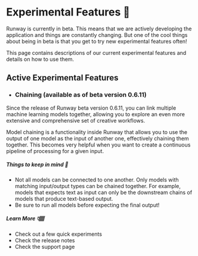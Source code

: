 # Experimental Features 🧪

Runway is currently in beta. This means that we are actively developing the application and things are constantly changing. But one of the cool things about being in beta is that you get to try new experimental features often! 

This page contains descriptions of our current experimental features and details on how to use them.

## Active Experimental Features

- ### Chaining (available as of beta version 0.6.11)

Since the release of Runway beta version 0.6.11, you can link multiple machine learning models together, allowing you to explore an even more extensive and comprehensive set of creative workflows.

Model chaining is a functionality inside Runway that allows you to use the output of one model as the input of another one, effectively chaining them together. This becomes very helpful when you want to create a continuous pipeline of processing for a given input. 

##### Things to keep in mind 🧠
- Not all models can be connected to one another. Only models with matching input/output types can be chained together. For example, models that expects text as input can only be the downstream chains of models that produce text-based output.
- Be sure to run all models before expecting the final output!

##### Learn More 👇🏽
- Check out a few quick experiments
- Check the release notes
- Check the support page
